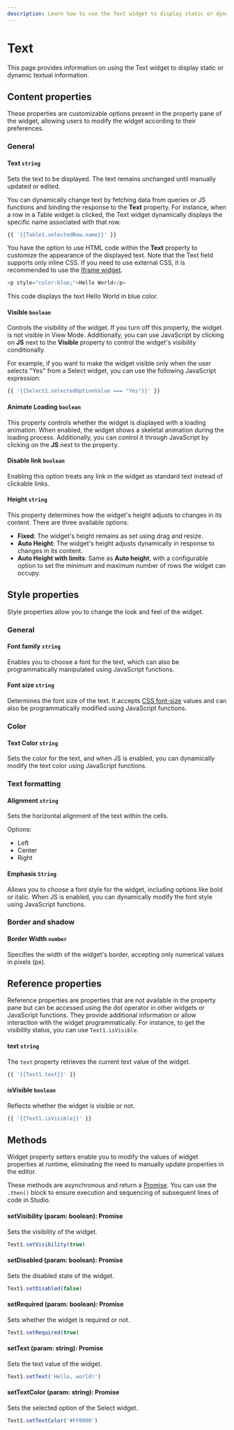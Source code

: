 ```yaml
---
description: Learn how to use the Text widget to display static or dynamic textual information
---
```

# Text

This page provides information on using the Text widget to display static or dynamic textual information.


<VideoEmbed host="youtube" videoId="-anmDHXDScQ" title="Use the Text widget to display data" caption="Use the Text widget to display data"/>

## Content properties

These properties are customizable options present in the property pane of the widget, allowing users to modify the widget according to their preferences.

### General

#### Text `string`


 

Sets the text to be displayed. The text remains unchanged until manually updated or edited. 

You can dynamically change text by fetching data from queries or JS functions and binding the response to the **Text** property. For instance, when a row in a Table widget is clicked, the Text widget dynamically displays the specific name associated with that row.



```js
{{ '{{Table1.selectedRow.name}}' }}
```

You have the option to use HTML code within the **Text** property to customize the appearance of the displayed text. Note that the Text field supports only inline CSS. If you need to use external CSS, it is recommended to use the [Iframe widget](/reference/widgets/iframe).



```js
<p style="color:blue;">Hello World</p>
```

This code displays the text Hello World in blue color.



#### Visible `boolean`

 

Controls the visibility of the widget. If you turn off this property, the widget is not visible in View Mode. Additionally, you can use JavaScript by clicking on **JS** next to the **Visible** property to control the widget's visibility conditionally.

For example, if you want to make the widget visible only when the user selects "Yes" from a Select widget, you can use the following JavaScript expression: 
```js
{{ '{{Select1.selectedOptionValue === "Yes"}}' }}
```



#### Animate Loading `boolean`


 

This property controls whether the widget is displayed with a loading animation. When enabled, the widget shows a skeletal animation during the loading process. Additionally, you can control it through JavaScript by clicking on the **JS** next to the property.



#### Disable link `boolean`


 

Enabling this option treats any link in the widget as standard text instead of clickable links.




#### Height `string`


 

This property determines how the widget's height adjusts to changes in its content. There are three available options:


* **Fixed**: The widget's height remains as set using drag and resize.
* **Auto Height**: The widget's height adjusts dynamically in response to changes in its content.
* **Auto Height with limits**: Same as **Auto height**, with a configurable option to set the minimum and maximum number of rows the widget can occupy.




## Style properties
Style properties allow you to change the look and feel of the widget.

### General

#### Font family `string`

 

Enables you to choose a font for the text, which can also be programmatically manipulated using JavaScript functions.



#### Font size `string`

 

Determines the font size of the text. It accepts [CSS font-size](https://developer.mozilla.org/en-US/docs/Web/CSS/font-size) values and can also be programmatically modified using JavaScript functions.



### Color

#### Text Color `string`

 

Sets the color for the text, and when JS is enabled, you can dynamically modify the text color using JavaScript functions.



### Text formatting


#### Alignment `string`

 

Sets the horizontal alignment of the text within the cells.

Options:
* Left
* Center
* Right



#### Emphasis `String`

 

Allows you to choose a font style for the widget, including options like bold or italic. When JS is enabled, you can dynamically modify the font style using JavaScript functions.




### Border and shadow

#### Border Width	 `number`

 

Specifies the width of the widget's border, accepting only numerical values in pixels (px).




## Reference properties

Reference properties are properties that are not available in the property pane but can be accessed using the dot operator in other widgets or JavaScript functions. They provide additional information or allow interaction with the widget programmatically. For instance, to get the visibility status, you can use `Text1.isVisible`.

#### text `string`

 

The `text` property retrieves the current text value of the widget.



```js
{{ '{{Text1.text}}' }}
```





#### isVisible `boolean`

 

Reflects whether the widget is visible or not.


```js
{{ '{{Text1.isVisible}}' }}
```




## Methods

Widget property setters enable you to modify the values of widget properties at runtime, eliminating the need to manually update properties in the editor.

These methods are asynchronous and return a [Promise](/writing-code-in-studio/using-js-promises.md). You can use the `.then()` block to ensure execution and sequencing of subsequent lines of code in Studio.


#### setVisibility (param: boolean): Promise

 

Sets the visibility of the widget.



```js
Text1.setVisibility(true)
```





#### setDisabled (param: boolean): Promise

 

Sets the disabled state of the widget.



```js
Text1.setDisabled(false)
```



#### setRequired (param: boolean): Promise

 

Sets whether the widget is required or not.



```js
Text1.setRequired(true)
```




#### setText (param: string): Promise

 

Sets the text value of the widget.



```js
Text1.setText('Hello, world!')
```




#### setTextColor (param: string): Promise

 

Sets the selected option of the Select widget.



```js
Text1.setTextColor('#FF0000')
```



